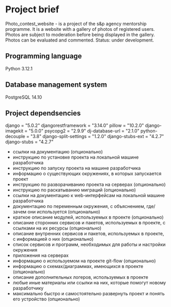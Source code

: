 # Project brief
Photo_contest_website -  is a project of the s&p agency mentorship programme. It is a website with a gallery of photos of registered users. Photos are subject to moderation before being displayed in the gallery. Photos can be evaluated and commented.
Status: under development.

## Programming language
Python 3.12.1

## Database management system
PostgreSQL 14.10


## Project dependsencies
django = "5.0.2"
djangorestframework = "3.14.0"
pillow = "10.2.0"
django-imagekit = "5.0.0"
psycopg2 = "2.9.9"
dj-database-url = "2.1.0"
python-decouple = "3.8"
django-split-settings = "1.2.0"
django-stubs-ext = "4.2.7"
django-stubs = "4.2.7"

* ссылки на документацию (опционально)
* инструкцию по установке проекта на локальной машине разработчика
* инструкцию по запуску проекта на машине разработчика
* информацию о существующих окружениях, в которых запускается проект
* инструкцию по разворачиванию проекта на серверах (опционально)
* инструкцию по раскатыванию миграций (опционально)
* ссылки на документацию к web-интерфейсам на локальной машине разработчика
* документацию по переменным окружения, с объяснением, где/зачем они используется (опционально)
* краткое описание модулей, используемых в проекте (опционально)
* описание сторонних сервисов и пакетов, используемых в проекте, с ссылками на их ресурсы (опционально)
* описание внутренних сервисов и пакетов, используемых в проекте, с информацией о них (опционально)
* список сервисов и программ, необходимых для работы и настройки окружения 
* приложения на серверах
* информацию о используемом на проекте git-flow (опционально)
* информацию о схемах/диаграммах, имеющихся в проекте (опционально)
* описание дополнительных логеров, используемых в проекте
* любые иные материалы или ссылки на них, которые помогут новому разработчику 
* максимально быстро и самостоятельно развернуть проект и понять его устройство (опционально)
